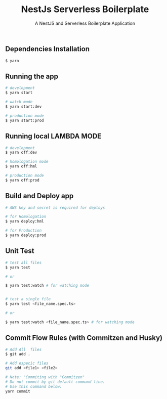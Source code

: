 <p align="center">
    <h1 align="center">NestJs Serverless Boilerplate</h1>
</p>

[circleci-image]: https://img.shields.io/circleci/build/github/nestjs/nest/master?token=abc123def456
[circleci-url]: https://circleci.com/gh/nestjs/nest

  <p align="center">A NestJS and Serverless Boilerplate Application</p>

<br />

## Dependencies Installation

```bash
$ yarn
```

## Running the app

```bash
# development
$ yarn start

# watch mode
$ yarn start:dev

# production mode
$ yarn start:prod
```

## Running local LAMBDA MODE

```bash
# development
$ yarn off:dev

# homologation mode
$ yarn off:hml

# production mode
$ yarn off:prod
```

## Build and Deploy app

```bash
# AWS key and secret is required for deploys

# for Homologation
$ yarn deploy:hml

# for Production
$ yarn deploy:prod
```

## Unit Test

```bash
# test all files
$ yarn test

# or 

$ yarn test:watch # for watching mode


# test a single file
$ yarn test <file_name.spec.ts>

# or 

$ yarn test:watch <file_name.spec.ts> # for watching mode
```
## Commit Flow Rules (with Commitzen and Husky)

```bash
# Add All  files
$ git add .

# Add especic files
git add <file1> <file2>

# Note: "Commiting with "Commitzen" 
# Do not commit by git default command line. 
# Use this command below:
yarn commit
```
